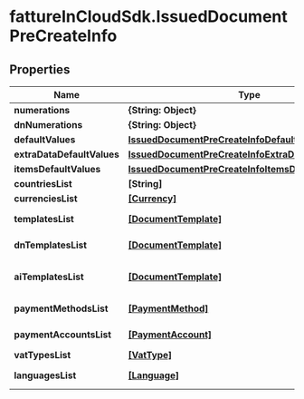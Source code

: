# fattureInCloudSdk.IssuedDocumentPreCreateInfo

## Properties

Name | Type | Description | Notes
------------ | ------------- | ------------- | -------------
**numerations** | **{String: Object}** |  | [optional] 
**dnNumerations** | **{String: Object}** |  | [optional] 
**defaultValues** | [**IssuedDocumentPreCreateInfoDefaultValues**](IssuedDocumentPreCreateInfoDefaultValues.md) |  | [optional] 
**extraDataDefaultValues** | [**IssuedDocumentPreCreateInfoExtraDataDefaultValues**](IssuedDocumentPreCreateInfoExtraDataDefaultValues.md) |  | [optional] 
**itemsDefaultValues** | [**IssuedDocumentPreCreateInfoItemsDefaultValues**](IssuedDocumentPreCreateInfoItemsDefaultValues.md) |  | [optional] 
**countriesList** | **[String]** | Countries list. | [optional] 
**currenciesList** | [**[Currency]**](Currency.md) | Currencies list. | [optional] 
**templatesList** | [**[DocumentTemplate]**](DocumentTemplate.md) | Document templates list. | [optional] 
**dnTemplatesList** | [**[DocumentTemplate]**](DocumentTemplate.md) | Delivery note templates list. | [optional] 
**aiTemplatesList** | [**[DocumentTemplate]**](DocumentTemplate.md) | Accompanying invoice templates list. | [optional] 
**paymentMethodsList** | [**[PaymentMethod]**](PaymentMethod.md) | Payment methods list. | [optional] 
**paymentAccountsList** | [**[PaymentAccount]**](PaymentAccount.md) | Payment accounts list. | [optional] 
**vatTypesList** | [**[VatType]**](VatType.md) | Vat types list. | [optional] 
**languagesList** | [**[Language]**](Language.md) | Languages list. | [optional] 


